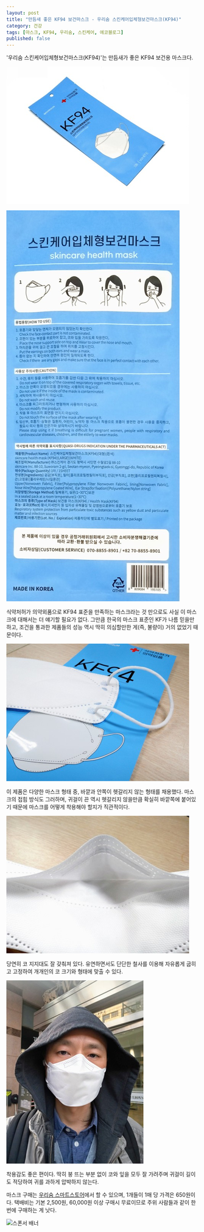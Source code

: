 ```yaml
---
layout: post
title: "만듬새 좋은 KF94 보건마스크 - 우리숨 스킨케어입체형보건마스크(KF94)"
category: 건강
tags: [마스크, KF94, 우리숨, 스킨케어, 에코블로그]
published: false
---
```


'우리숨 스킨케어입체형보건마스크(KF94)'는
만듬새가 좋은 KF94 보건용 마스크다.

![패키지](/images/review/skincare-health-mask-kf94-1-w480.jpg)

![표기](/images/review/skincare-health-mask-kf94-2-w480.jpg)

식약처허가 의약외품으로 KF94 표준을 만족하는 마스크라는 것 만으로도 사실 이 마스크에 대해서는 더 얘기할 필요가 없다.
그만큼 한국의 마스크 표준인 KF가 나름 믿을만하고,
조건을 통과한 제품들의 성능 역시 딱히 의심할만한 게(즉, 불량이) 거의 없었기 때문이다.

![끈](/images/review/skincare-health-mask-kf94-3-w480.jpg)

이 제품은 다양한 마스크 형태 중,
바깥과 안쪽이 헷갈리지 않는 형태를 채용했다.
마스크의 접힘 방식도 그러하며,
귀걸이 끈 역시 헷갈리지 않을만큼 확실히 바깥쪽에 붙어있기 때문에
마스크를 어떻게 착용해야 할지가 직관적이다.

![코편](/images/review/skincare-health-mask-kf94-4-w480.jpg)

당연히 코 지지대도 잘 갖춰져 있다.
유연하면서도 단단한 철사를 이용해 자유롭게 굽히고 고정하여 개개인의 코 크기와 형태에 맞출 수 있다.

![착용](/images/review/skincare-health-mask-kf94-5-w480.jpg)

착용감도 좋은 편이다.
딱히 붕 뜨는 부분 없이 코와 잎을 모두 잘 가려주며
귀걸이 길이도 적당하여 귀를 과하게 압박하지 않는다.

마스크 구매는 [우리숨 스마트스토어](https://smartstore.naver.com/woorisum/products/5397019173)에서 할 수 있으며,
1개들이 1매 당 가격은 650원이다.
택배비는 기본 2,500원, 60,000원 이상 구매시 무료이므로
주위 사람들과 같이 한번에 구매하는 게 낫다.



![스폰서 배너](http://echoblog.net/images/sponsor-banner.png "이 글은 에코블로그를 통해 해당 업체에서 제품을 제공받아 작성한 리뷰다.")
